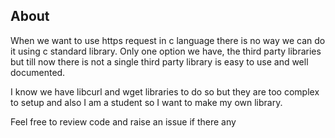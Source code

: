 ## About

When we want to use https request in c language there is no way we can do it using c standard library. Only one option we have, the third party libraries but till now there is not a single third party library is easy to use and well documented. 

I know we have libcurl and wget libraries to do so but they are too complex to setup and also
I am a student so I want to make my own library.

Feel free to review code and raise an issue if there any
